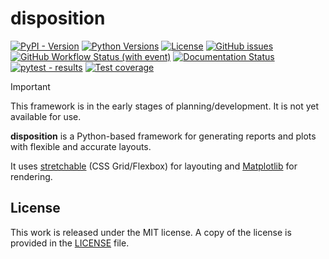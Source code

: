 # disposition

[![PyPI - Version](https://img.shields.io/pypi/v/disposition)](https://pypi.org/project/disposition/)
[![Python Versions](https://img.shields.io/pypi/pyversions/disposition)](https://pypi.org/project/disposition/)
[![License](https://img.shields.io/github/license/mortencombat/disposition?color=blue)](https://github.com/mortencombat/disposition/blob/initial-setup/LICENSE)
[![GitHub issues](https://img.shields.io/github/issues/mortencombat/disposition?logo=github)](https://github.com/mortencombat/disposition/issues)
[![GitHub Workflow Status (with event)](https://img.shields.io/github/actions/workflow/status/mortencombat/disposition/build-publish.yml?logo=github)](https://github.com/mortencombat/disposition/actions/workflows/build-publish.yml)
[![Documentation Status](https://readthedocs.org/projects/disposition/badge/?version=latest)](https://disposition.readthedocs.io/en/latest/?badge=latest)
[![pytest - results](https://gist.github.com/mortencombat/d3bf1bee9867bb5fc725411dc256c185/raw/disposition-tests.svg)](https://github.com/mortencombat/disposition/actions/workflows/run-tests.yml)
[![Test coverage](https://gist.github.com/mortencombat/8ed41c3763b9e12b2f013a0c7d70827c/raw/disposition-coverage.svg)](https://github.com/mortencombat/disposition/actions/workflows/run-tests.yml)

> [!IMPORTANT]
> This framework is in the early stages of planning/development. It is not yet available for use.

**disposition** is a Python-based framework for generating reports and plots with flexible and accurate layouts.

It uses [stretchable](https://github.com/mortencombat/stretchable) (CSS Grid/Flexbox) for layouting and [Matplotlib](https://matplotlib.org/) for rendering.

## License

This work is released under the MIT license. A copy of the license is provided in the [LICENSE](https://github.com/mortencombat/disposition/blob/main/LICENSE) file.
